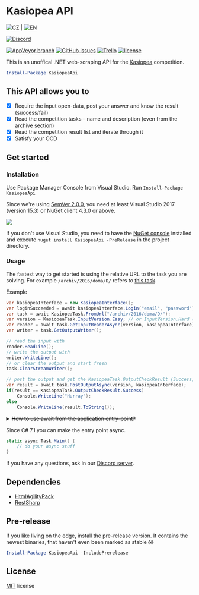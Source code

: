 Kasiopea API
===
[![CZ](https://download.kde.org/extra/flags/png/cz.png)](./README.md) | [![EN](https://download.kde.org/extra/flags/png/gb.png)](./README-en.md)

[![Discord](https://img.shields.io/discord/404269352335048704.svg)][discord]

[![AppVeyor branch](https://img.shields.io/appveyor/ci/Sorashi/KasiopeaApi/master.svg)](https://ci.appveyor.com/project/Sorashi/kasiopeaapi)
[![GitHub issues](https://img.shields.io/github/issues/Sorashi/KasiopeaApi.svg)](https://github.com/Sorashi/KasiopeaApi/issues)
[![Trello](https://img.shields.io/badge/board-on%20trello-brightgreen.svg)](https://trello.com/b/g63MxKDP)
[![license](https://img.shields.io/github/license/sorashi/KasiopeaApi.svg)](./LICENSE)

This is an unoffical .NET web-scraping API for the [Kasiopea](https://kasiopea.matfyz.cz) competition.

```powershell
Install-Package KasiopeaApi
```

## This API allows you to

- [x] Require the input open-data, post your answer and know the result (success/fail)
- [x] Read the competition tasks – name and description (even from the archive section)
- [x] Read the competition result list and iterate through it
- [x] Satisfy your OCD

## Get started

### Installation

Use Package Manager Console from Visual Studio. Run `Install-Package KasiopeaApi`

Since we're using [SemVer 2.0.0](https://semver.org/spec/v2.0.0.html), you need at least Visual Studio 2017 (version 15.3) or NuGet client 4.3.0 or above.

![](https://user-images.githubusercontent.com/6270283/29934511-c7bf6f84-8e7b-11e7-9188-c54966a24d4e.png)

[comment]: # (Fallback image: https://a.doko.moe/awjfpp.png)

If you don't use Visual Studio, you need to have the [NuGet console](https://chocolatey.org/packages/NuGet.CommandLine) installed and execute `nuget install KasiopeaApi -PreRelease` in the project directory.

### Usage

The fastest way to get started is using the relative URL to the task you are solving. For example `/archiv/2016/doma/D/` refers to [this task](https://kasiopea.matfyz.cz/archiv/2016/doma/D/).

Example

```csharp
var kasiopeaInterface = new KasiopeaInterface();
var loginSucceeded = await kasiopeaInterface.Login("email", "password");
var task = await KasiopeaTask.FromUrl("/archiv/2016/doma/D/");
var version = KasiopeaTask.InputVersion.Easy; // or InputVersion.Hard (hard input has more difficult constraints)
var reader = await task.GetInputReaderAsync(version, kasiopeaInterface);
var writer = task.GetOutputWriter();

// read the input with
reader.ReadLine();
// write the output with
writer.WriteLine();
// or clear the output and start fresh
task.ClearStreamWriter();

// post the output and get the KasiopeaTask.OutputCheckResult (Success, Fail, Timeout, MissingFile, Unknown)
var result = await task.PostOutputAsync(version, kasiopeaInterface);
if(result == KasiopeaTask.OutputCheckResult.Success)
	Console.WriteLine("Hurray");
else
	Console.WriteLine(result.ToString());
```

<details>
<summary><strike>How to use await from the application entry-point?</strike></summary>

```csharp
static void Main() {
	try {
		MainAsync().Wait();
	}
	catch(Exception e) {
		while(e is AggregateException) e = e.InnerException;
		throw e;
	}
}
static async Task MainAsync() {
	// do your async stuff
}
```
</details>

Since C# 7.1 you can make the entry point async.
```csharp
static async Task Main() {
	// do your async stuff
}
```
If you have any questions, ask in our [Discord server][discord].

## Dependencies

- [HtmlAgilityPack](https://www.nuget.org/packages/HtmlAgilityPack/)
- [RestSharp](https://www.nuget.org/packages/RestSharp/)

## Pre-release

If you like living on the edge, install the pre-release version. It contains the newest binaries, that haven't even been marked as stable 😱

```powershell
Install-Package KasiopeaApi -IncludePrerelease
```

## License

[MIT](./LICENSE) license

[discord]: https://discord.gg/bGzPAvy